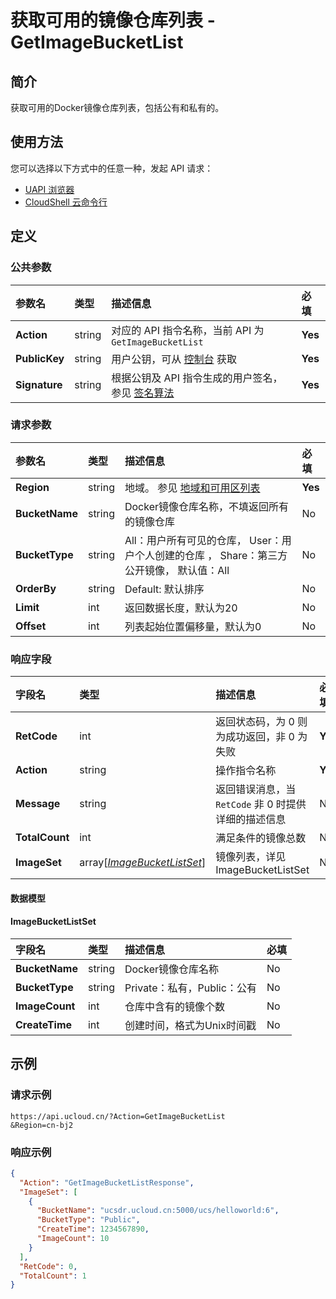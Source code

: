 # 获取可用的镜像仓库列表 - GetImageBucketList

## 简介

获取可用的Docker镜像仓库列表，包括公有和私有的。






## 使用方法

您可以选择以下方式中的任意一种，发起 API 请求：
- [UAPI 浏览器](https://console.ucloud.cn/uapi/detail?id=GetImageBucketList)
- [CloudShell 云命令行](https://shell.ucloud.cn/)


## 定义

### 公共参数

| 参数名 | 类型 | 描述信息 | 必填 |
|:---|:---|:---|:---|
| **Action**     | string  | 对应的 API 指令名称，当前 API 为 `GetImageBucketList`                        | **Yes** |
| **PublicKey**  | string  | 用户公钥，可从 [控制台](https://console.ucloud.cn/uapi/apikey) 获取                                             | **Yes** |
| **Signature**  | string  | 根据公钥及 API 指令生成的用户签名，参见 [签名算法](api/summary/signature.md)  | **Yes** |

### 请求参数

| 参数名 | 类型 | 描述信息 | 必填 |
|:---|:---|:---|:---|
| **Region** | string | 地域。 参见 [地域和可用区列表](api/summary/regionlist) |**Yes**|
| **BucketName** | string | Docker镜像仓库名称，不填返回所有的镜像仓库 |No|
| **BucketType** | string | All：用户所有可见的仓库， User：用户个人创建的仓库 ， Share：第三方公开镜像， 默认值：All |No|
| **OrderBy** | string | Default: 默认排序 |No|
| **Limit** | int | 返回数据长度，默认为20 |No|
| **Offset** | int | 列表起始位置偏移量，默认为0 |No|

### 响应字段

| 字段名 | 类型 | 描述信息 | 必填 |
|:---|:---|:---|:---|
| **RetCode** | int | 返回状态码，为 0 则为成功返回，非 0 为失败 |**Yes**|
| **Action** | string | 操作指令名称 |**Yes**|
| **Message** | string | 返回错误消息，当 `RetCode` 非 0 时提供详细的描述信息 |No|
| **TotalCount** | int | 满足条件的镜像总数 |No|
| **ImageSet** | array[[*ImageBucketListSet*](#ImageBucketListSet)] | 镜像列表，详见 ImageBucketListSet |No|

#### 数据模型


#### ImageBucketListSet

| 字段名 | 类型 | 描述信息 | 必填 |
|:---|:---|:---|:---|
| **BucketName** | string | Docker镜像仓库名称 |No|
| **BucketType** | string | Private：私有，Public：公有 |No|
| **ImageCount** | int | 仓库中含有的镜像个数 |No|
| **CreateTime** | int | 创建时间，格式为Unix时间戳 |No|

## 示例

### 请求示例
    
```
https://api.ucloud.cn/?Action=GetImageBucketList
&Region=cn-bj2
```

### 响应示例
    
```json
{
  "Action": "GetImageBucketListResponse",
  "ImageSet": [
    {
      "BucketName": "ucsdr.ucloud.cn:5000/ucs/helloworld:6",
      "BucketType": "Public",
      "CreateTime": 1234567890,
      "ImageCount": 10
    }
  ],
  "RetCode": 0,
  "TotalCount": 1
}
```





